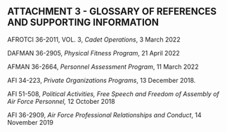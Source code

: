 
## ATTACHMENT 3 - GLOSSARY OF REFERENCES AND SUPPORTING INFORMATION
AFROTCI 36-2011, VOL. 3, _Cadet Operations_, 3 March 2022

DAFMAN 36-2905, _Physical Fitness Program_, 21 April 2022

AFMAN 36-2664, _Personnel Assessment Program_, 11 March 2022

AFI 34-223, _Private Organizations Programs_, 13 December 2018.

AFI 51-508, _Political Activities, Free Speech and Freedom of Assembly of Air Force Personnel,_ 12 October 2018

AFI 36-2909, _Air Force Professional Relationships and Conduct_, 14 November 2019
